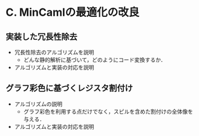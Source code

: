 # C. MinCamlの最適化の改良

## 実装した冗長性除去

* 冗長性除去のアルゴリズムを説明
  + どんな静的解析に基づいて，どのようにコード変換するか．
* アルゴリズムと実装の対応を説明

## グラフ彩色に基づくレジスタ割付け

* アルゴリズムの説明
  + グラフ彩色を利用する点だけでなく，スピルを含めた割付けの全体像を与える．
* アルゴリズムと実装の対応を説明

